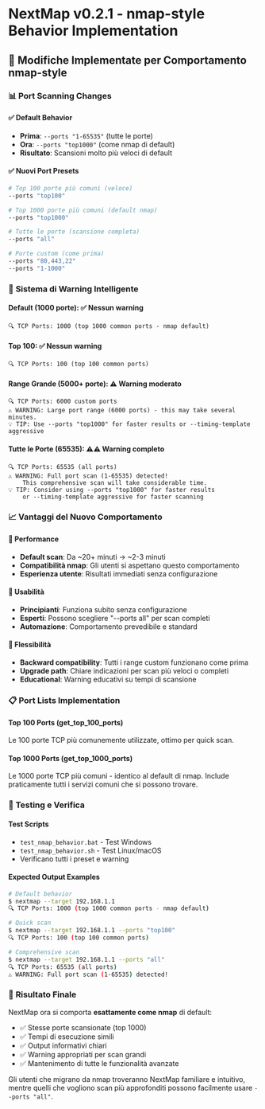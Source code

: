 # NextMap v0.2.1 - nmap-style Behavior Implementation

## 🎯 Modifiche Implementate per Comportamento nmap-style

### 📊 **Port Scanning Changes**

#### ✅ **Default Behavior**
- **Prima**: `--ports "1-65535"` (tutte le porte)
- **Ora**: `--ports "top1000"` (come nmap di default)
- **Risultato**: Scansioni molto più veloci di default

#### ✅ **Nuovi Port Presets**
```bash
# Top 100 porte più comuni (veloce)
--ports "top100"

# Top 1000 porte più comuni (default nmap)
--ports "top1000"  

# Tutte le porte (scansione completa)
--ports "all"

# Porte custom (come prima)
--ports "80,443,22"
--ports "1-1000"
```

### 🚨 **Sistema di Warning Intelligente**

#### **Default (1000 porte)**: ✅ Nessun warning
```
🔍 TCP Ports: 1000 (top 1000 common ports - nmap default)
```

#### **Top 100**: ✅ Nessun warning
```
🔍 TCP Ports: 100 (top 100 common ports)
```

#### **Range Grande (5000+ porte)**: ⚠️ Warning moderato
```
🔍 TCP Ports: 6000 custom ports
⚠️ WARNING: Large port range (6000 ports) - this may take several minutes.
💡 TIP: Use --ports "top1000" for faster results or --timing-template aggressive
```

#### **Tutte le Porte (65535)**: ⚠️⚠️ Warning completo
```
🔍 TCP Ports: 65535 (all ports)
⚠️ WARNING: Full port scan (1-65535) detected!
    This comprehensive scan will take considerable time.
💡 TIP: Consider using --ports "top1000" for faster results
    or --timing-template aggressive for faster scanning
```

### 📈 **Vantaggi del Nuovo Comportamento**

#### 🚀 **Performance**
- **Default scan**: Da ~20+ minuti → ~2-3 minuti
- **Compatibilità nmap**: Gli utenti si aspettano questo comportamento
- **Esperienza utente**: Risultati immediati senza configurazione

#### 🎯 **Usabilità**
- **Principianti**: Funziona subito senza configurazione
- **Esperti**: Possono scegliere "--ports all" per scan completi
- **Automazione**: Comportamento prevedibile e standard

#### 🔧 **Flessibilità**
- **Backward compatibility**: Tutti i range custom funzionano come prima
- **Upgrade path**: Chiare indicazioni per scan più veloci o completi
- **Educational**: Warning educativi su tempi di scansione

### 📋 **Port Lists Implementation**

#### **Top 100 Ports** (get_top_100_ports)
Le 100 porte TCP più comunemente utilizzate, ottimo per quick scan.

#### **Top 1000 Ports** (get_top_1000_ports)  
Le 1000 porte TCP più comuni - identico al default di nmap.
Include praticamente tutti i servizi comuni che si possono trovare.

### 🧪 **Testing e Verifica**

#### **Test Scripts**
- `test_nmap_behavior.bat` - Test Windows
- `test_nmap_behavior.sh` - Test Linux/macOS  
- Verificano tutti i preset e warning

#### **Expected Output Examples**
```bash
# Default behavior
$ nextmap --target 192.168.1.1
🔍 TCP Ports: 1000 (top 1000 common ports - nmap default)

# Quick scan
$ nextmap --target 192.168.1.1 --ports "top100"
🔍 TCP Ports: 100 (top 100 common ports)

# Comprehensive scan  
$ nextmap --target 192.168.1.1 --ports "all"
🔍 TCP Ports: 65535 (all ports)
⚠️ WARNING: Full port scan (1-65535) detected!
```

### 🎉 **Risultato Finale**

NextMap ora si comporta **esattamente come nmap** di default:
- ✅ Stesse porte scansionate (top 1000)
- ✅ Tempi di esecuzione simili
- ✅ Output informativi chiari
- ✅ Warning appropriati per scan grandi
- ✅ Mantenimento di tutte le funzionalità avanzate

Gli utenti che migrano da nmap troveranno NextMap familiare e intuitivo, mentre quelli che vogliono scan più approfonditi possono facilmente usare `--ports "all"`.